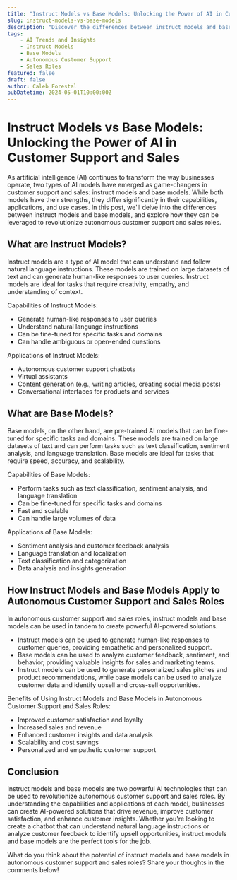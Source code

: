 ```yaml
---
title: "Instruct Models vs Base Models: Unlocking the Power of AI in Customer Support and Sales"
slug: instruct-models-vs-base-models
description: "Discover the differences between instruct models and base models, and how they can be applied to autonomous customer support and sales roles to revolutionize your business."
tags: 
    - AI Trends and Insights 
    - Instruct Models 
    - Base Models 
    - Autonomous Customer Support 
    - Sales Roles
featured: false
draft: false
author: Caleb Forestal
pubDatetime: 2024-05-01T10:00:00Z
---
```


Instruct Models vs Base Models: Unlocking the Power of AI in Customer Support and Sales
================================================================================

As artificial intelligence (AI) continues to transform the way businesses operate, two types of AI models have emerged as game-changers in customer support and sales: instruct models and base models. While both models have their strengths, they differ significantly in their capabilities, applications, and use cases. In this post, we'll delve into the differences between instruct models and base models, and explore how they can be leveraged to revolutionize autonomous customer support and sales roles.

What are Instruct Models?
-------------------------

Instruct models are a type of AI model that can understand and follow natural language instructions. These models are trained on large datasets of text and can generate human-like responses to user queries. Instruct models are ideal for tasks that require creativity, empathy, and understanding of context.

Capabilities of Instruct Models:

* Generate human-like responses to user queries
* Understand natural language instructions
* Can be fine-tuned for specific tasks and domains
* Can handle ambiguous or open-ended questions

Applications of Instruct Models:

* Autonomous customer support chatbots
* Virtual assistants
* Content generation (e.g., writing articles, creating social media posts)
* Conversational interfaces for products and services

What are Base Models?
---------------------

Base models, on the other hand, are pre-trained AI models that can be fine-tuned for specific tasks and domains. These models are trained on large datasets of text and can perform tasks such as text classification, sentiment analysis, and language translation. Base models are ideal for tasks that require speed, accuracy, and scalability.

Capabilities of Base Models:

* Perform tasks such as text classification, sentiment analysis, and language translation
* Can be fine-tuned for specific tasks and domains
* Fast and scalable
* Can handle large volumes of data

Applications of Base Models:

* Sentiment analysis and customer feedback analysis
* Language translation and localization
* Text classification and categorization
* Data analysis and insights generation

How Instruct Models and Base Models Apply to Autonomous Customer Support and Sales Roles
-----------------------------------------------------------------------------------

In autonomous customer support and sales roles, instruct models and base models can be used in tandem to create powerful AI-powered solutions.

* Instruct models can be used to generate human-like responses to customer queries, providing empathetic and personalized support.
* Base models can be used to analyze customer feedback, sentiment, and behavior, providing valuable insights for sales and marketing teams.
* Instruct models can be used to generate personalized sales pitches and product recommendations, while base models can be used to analyze customer data and identify upsell and cross-sell opportunities.

Benefits of Using Instruct Models and Base Models in Autonomous Customer Support and Sales Roles:

* Improved customer satisfaction and loyalty
* Increased sales and revenue
* Enhanced customer insights and data analysis
* Scalability and cost savings
* Personalized and empathetic customer support

Conclusion
----------

Instruct models and base models are two powerful AI technologies that can be used to revolutionize autonomous customer support and sales roles. By understanding the capabilities and applications of each model, businesses can create AI-powered solutions that drive revenue, improve customer satisfaction, and enhance customer insights. Whether you're looking to create a chatbot that can understand natural language instructions or analyze customer feedback to identify upsell opportunities, instruct models and base models are the perfect tools for the job.

What do you think about the potential of instruct models and base models in autonomous customer support and sales roles? Share your thoughts in the comments below!